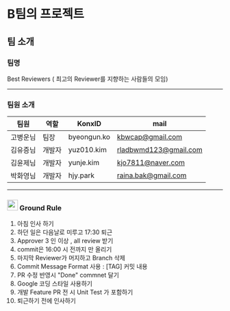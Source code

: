 # B팀의 프로젝트

## 팀 소개
 ### 팀명
 Best Reviewers ( 최고의 Reviewer를 지향하는 사람들의 모임)
___

 ### 팀원 소개 
|팀원|역할|KonxID|mail|
|-----|-----|-----|-----|
|고병운님|팀장|byeongun.ko|kbwcap@gmail.com|
|김유증님|개발자|yuz010.kim|rladbwmd123@gmail.com|
|김윤제님|개발자|yunje.kim|kjo7811@naver.com|
|박화영님|개발자|hjy.park|raina.bak@gmail.com|

___

 ### <img src="https://github.com/user-attachments/assets/e11e6479-cc61-4b95-94aa-b59c94093d02" width="25" height="25" /> Ground Rule 
 1.  아침 인사 하기
 2. 하던 일은 다음날로 미루고 17:30 퇴근  
 3. Approver 3 인 이상 , all review 받기
 4. commit은 16:00 시 전까지 만 올리기
 5. 마지막 Reviewer가 머지하고 Branch 삭제 
 6. Commit Message Format 사용 : [TAG] 커밋 내용 
 7. PR 수정 반영시  "Done" commnet 달기 
 8. Google 코딩 스타일 사용하기 
 9. 개발 Feature PR 전 시 Unit Test 가 포함하기 
 10. 퇴근하기 전에 인사하기
